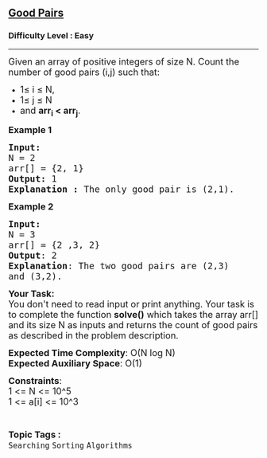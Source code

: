 <h2><a href="https://www.geeksforgeeks.org/problems/good-pairs4519/1?page=4&category=Searching&sortBy=submissions">Good Pairs</a></h2><h3>Difficulty Level : Easy</h3><hr><div class="problems_problem_content__Xm_eO"><p><span style="font-size:18px">Given an array of positive integers of size N. Count the number of good&nbsp;pairs (i,j) such that:</span></p>

<ul>
	<li><span style="font-size:18px">1≤ i ≤ N,</span></li>
	<li><span style="font-size:18px">1≤ j ≤ N</span></li>
	<li><span style="font-size:18px">and <strong>arr<sub>i</sub> &lt; arr<sub>j</sub></strong>.</span></li>
</ul>

<p><span style="font-size:18px"><strong>Example 1</strong></span></p>

<pre><span style="font-size:18px"><strong>Input:</strong>
N = 2
arr[] = {2, 1}  
<strong>Output: </strong>1
<strong>Explanation : </strong>The only good pair is (2,1). 
</span></pre>

<p><span style="font-size:18px"><strong>Example 2</strong></span></p>

<pre><span style="font-size:18px"><strong>Input:</strong>
N = 3
arr[] = {2 ,3, 2}</span><span style="font-size:18px"><strong>
Output</strong>: 2</span><span style="font-size:18px"><strong>
Explanation</strong>: The two good pairs are (2,3) 
and (3,2).
</span></pre>

<p><span style="font-size:18px"><strong>Your Task:</strong><br>
You don't need to read input or print anything. Your task is to complete the function&nbsp;<strong>solve()</strong>&nbsp;which takes the array arr[] and its size N as inputs and returns the count of good&nbsp;pairs as described in the problem description.</span></p>

<p><span style="font-size:18px"><strong>Expected Time Complexity</strong>:&nbsp;O(N log N)<br>
<strong>Expected Auxiliary Space</strong>:&nbsp;O(1)</span></p>

<p><span style="font-size:18px"><strong>Constraints</strong>:<br>
1 &lt;= N &lt;= 10^5<br>
1 &lt;= a[i] &lt;= 10^3</span></p>
</div><br><p><span style=font-size:18px><strong>Topic Tags : </strong><br><code>Searching</code>&nbsp;<code>Sorting</code>&nbsp;<code>Algorithms</code>&nbsp;